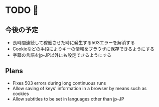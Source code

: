 # TODO 🚧

## 今後の予定

- 長時間連続して稼働させた時に発生する503エラーを解消する
- Cookieなどの手段によりキーの情報をブラウザに保存できるようにする
- 字幕の言語をjp-JP以外にも設定できるようにする

## Plans

- Fixes 503 errors during long continuous runs
- Allow saving of keys' information in a browser by means such as cookies
- Allow subtitles to be set in languages other than jp-JP
